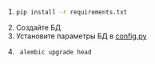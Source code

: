 1. ```bash
   pip install -r requirements.txt
    ```
2. Создайте БД
3. Установите параметры БД в [config.py](config.py)
4. ```bash
    alembic upgrade head
    ```
